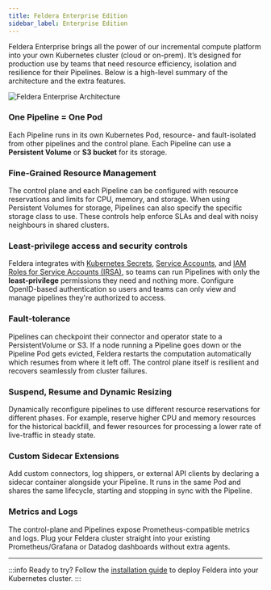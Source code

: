 ```yaml
---
title: Feldera Enterprise Edition
sidebar_label: Enterprise Edition
---
```


Feldera Enterprise brings all the power of our incremental compute platform into your own Kubernetes cluster (cloud or on-prem). It’s designed for production use by teams that need resource efficiency, isolation and resilience for their Pipelines. Below is a high-level summary of the architecture and the extra features.


<div style={{ textAlign: 'center' }}>
<img
  src="/img/enterprise-architecture.png"
  alt="Feldera Enterprise Architecture"
  style={{ width: '70%', maxWidth: '800px' }}
/>
</div>


### One Pipeline = One Pod
  Each Pipeline runs in its own Kubernetes Pod, resource- and fault-isolated from other pipelines and the control plane. Each Pipeline can use a **Persistent Volume** or **S3 bucket** for its storage.

### Fine-Grained Resource Management
   The control plane and each Pipeline can be configured with resource reservations and limits for CPU, memory, and storage. When using Persistent Volumes for storage, Pipelines can also specify the specific storage class to use. These controls help enforce SLAs and deal with noisy neighbours in shared clusters.

### Least-privilege access and security controls
   Feldera integrates with [Kubernetes Secrets](/connectors/secret-references), [Service Accounts](https://kubernetes.io/docs/concepts/security/service-accounts/), and [IAM Roles for Service Accounts (IRSA)](https://docs.aws.amazon.com/eks/latest/userguide/iam-roles-for-service-accounts.html), so teams can run Pipelines with only the **least-privilege** permissions they need and nothing more. Configure OpenID-based authentication so users and teams can only view and manage pipelines they're authorized to access.

### Fault-tolerance
  Pipelines can checkpoint their connector and operator state to a PersistentVolume or S3. If a node running a Pipeline goes down or the Pipeline Pod gets evicted, Feldera restarts the computation automatically which resumes from where it left off. The control plane itself is resilient and recovers seamlessly from cluster failures.

### Suspend, Resume and Dynamic Resizing
  Dynamically reconfigure pipelines to use different resource reservations for different phases. For example, reserve higher CPU and memory resources for the historical backfill, and fewer resources for processing a lower rate of live-traffic in steady state.

### Custom Sidecar Extensions
  Add custom connectors, log shippers, or external API clients by declaring a sidecar container alongside your Pipeline. It runs in the same Pod and shares the same lifecycle, starting and stopping in sync with the Pipeline.

### Metrics and Logs
  The control-plane and Pipelines expose Prometheus-compatible metrics and logs. Plug your Feldera cluster straight into your existing Prometheus/Grafana or Datadog dashboards without extra agents.

---
:::info
   Ready to try? Follow the [installation guide](/get-started/enterprise/) to deploy Feldera into your Kubernetes cluster.
:::
